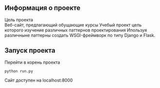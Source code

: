 ## Информация о проекте
Цель проекта  
Веб-сайт, предлагающий обущающие курсы
Учебый проект цель которого изучение различных паттернов проектирования
Ипользуя различныне паттерны создать WSGI-фреймворк по типу Django
и Flask.

## Запуск проекта
Перейти в корень проекта
```
python run.py
```
Сайт доступен на localhost:8000
